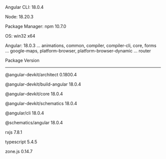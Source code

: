 Angular CLI: 18.0.4

Node: 18.20.3

Package Manager: npm 10.7.0

OS: win32 x64

Angular: 18.0.3
... animations, common, compiler, compiler-cli, core, forms
... google-maps, platform-browser, platform-browser-dynamic
... router

Package                         Version

---------------------------------------------------------

@angular-devkit/architect       0.1800.4

@angular-devkit/build-angular   18.0.4

@angular-devkit/core            18.0.4

@angular-devkit/schematics      18.0.4

@angular/cli                    18.0.4

@schematics/angular             18.0.4

rxjs                            7.8.1

typescript                      5.4.5

zone.js                         0.14.7
